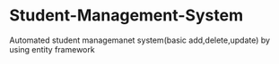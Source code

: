 # Student-Management-System
Automated student managemanet system(basic add,delete,update) by using entity framework
